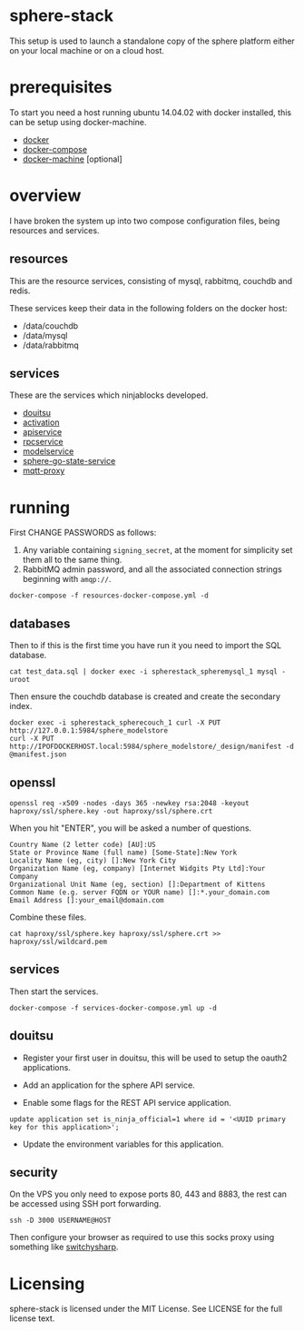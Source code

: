 # sphere-stack

This setup is used to launch a standalone copy of the sphere platform either on your local machine or on a cloud host.

# prerequisites 

To start you need a host running ubuntu 14.04.02 with docker installed, this can be setup using docker-machine.

* [docker](http://docker.io)
* [docker-compose](https://docs.docker.com/compose/)
* [docker-machine](https://docs.docker.com/machine/) [optional]

# overview

I have broken the system up into two compose configuration files, being resources and services.

## resources

This are the resource services, consisting of mysql, rabbitmq, couchdb and redis.

These services keep their data in the following folders on the docker host:

* /data/couchdb
* /data/mysql
* /data/rabbitmq

## services

These are the services which ninjablocks developed.

* [douitsu](https://github.com/ninjablocks/douitsu)
* [activation](https://github.com/ninjablocks/sphere-activation-service)
* [apiservice](https://github.com/ninjablocks/sphere-api-service)
* [rpcservice](https://github.com/ninjablocks/sphere-cloud-rpc-service)
* [modelservice](https://github.com/ninjablocks/sphere-cloud-modelstore-service)
* [sphere-go-state-service](https://github.com/ninjablocks/sphere-go-state-service)
* [mqtt-proxy](https://github.com/ninjablocks/mqtt-proxy)

# running

First CHANGE PASSWORDS as follows:

1. Any variable containing `signing_secret`, at the moment for simplicity set them all to the same thing.
2. RabbitMQ admin password, and all the associated connection strings beginning with `amqp://`. 

```
docker-compose -f resources-docker-compose.yml -d
```

## databases

Then to if this is the first time you have run it you need to import the SQL database.

```
cat test_data.sql | docker exec -i spherestack_spheremysql_1 mysql -uroot
```

Then ensure the couchdb database is created and create the secondary index.

```
docker exec -i spherestack_spherecouch_1 curl -X PUT http://127.0.0.1:5984/sphere_modelstore
curl -X PUT http://IPOFDOCKERHOST.local:5984/sphere_modelstore/_design/manifest -d @manifest.json
```

## openssl 

```
openssl req -x509 -nodes -days 365 -newkey rsa:2048 -keyout haproxy/ssl/sphere.key -out haproxy/ssl/sphere.crt
```

When you hit "ENTER", you will be asked a number of questions.

```
Country Name (2 letter code) [AU]:US
State or Province Name (full name) [Some-State]:New York
Locality Name (eg, city) []:New York City
Organization Name (eg, company) [Internet Widgits Pty Ltd]:Your Company
Organizational Unit Name (eg, section) []:Department of Kittens
Common Name (e.g. server FQDN or YOUR name) []:*.your_domain.com
Email Address []:your_email@domain.com
```
Combine these files.

```
cat haproxy/ssl/sphere.key haproxy/ssl/sphere.crt >> haproxy/ssl/wildcard.pem
```

## services

Then start the services.

```
docker-compose -f services-docker-compose.yml up -d
```

## douitsu

* Register your first user in douitsu, this will be used to setup the oauth2 applications.

* Add an application for the sphere API service.

* Enable some flags for the REST API service application.

```
update application set is_ninja_official=1 where id = '<UUID primary key for this application>';
```

* Update the environment variables for this application.

## security

On the VPS you only need to expose ports 80, 443 and 8883, the rest can be accessed using SSH port forwarding.

```
ssh -D 3000 USERNAME@HOST
```

Then configure your browser as required to use this socks proxy using something like [switchysharp](https://chrome.google.com/webstore/detail/proxy-switchysharp/dpplabbmogkhghncfbfdeeokoefdjegm?hl=en).

# Licensing

sphere-stack is licensed under the MIT License. See LICENSE for the full license text.
